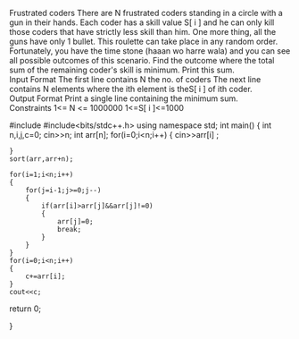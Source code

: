  Frustrated coders   There are N frustrated coders standing in a circle with a gun in their hands. Each coder has a skill value S[ i ] and he can only kill those coders that have strictly less skill than him. One more thing, all the guns have only 1 bullet. This roulette can take place in any random order. Fortunately, you have the time stone (haaan wo harre wala) and you can see all possible outcomes of this scenario. Find the outcome where the total sum of the remaining coder's skill is minimum. Print this sum.  
Input Format
 The first line contains N the no. of coders The next line contains N  elements where the ith element is theS[ i ] of ith coder.  
Output Format 
Print a single line containing the minimum sum.  
Constraints 1<= N <= 1000000 1<=S[ i ]<=1000   



#include<iostream>
#include<bits/stdc++.h>
using namespace std;
int main()
{
    int n,i,j,c=0;
    cin>>n;
    int arr[n];
    for(i=0;i<n;i++)
    {
        cin>>arr[i] ;
        
    }
    sort(arr,arr+n);
    
    for(i=1;i<n;i++)
    {
        for(j=i-1;j>=0;j--)
        {
            if(arr[i]>arr[j]&&arr[j]!=0)
            {
                arr[j]=0;
                break;
            }
        }
    }
    for(i=0;i<n;i++)
    {
        c+=arr[i];
    }
    cout<<c;
 
return 0;
    
}
  

